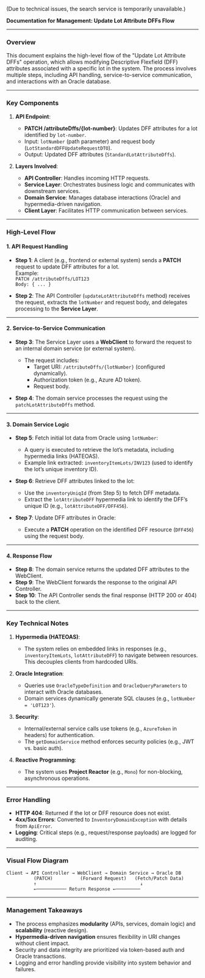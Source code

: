 (Due to technical issues, the search service is temporarily unavailable.)

**Documentation for Management: Update Lot Attribute DFFs Flow**

---

### **Overview**
This document explains the high-level flow of the "Update Lot Attribute DFFs" operation, which allows modifying Descriptive Flexfield (DFF) attributes associated with a specific lot in the system. The process involves multiple steps, including API handling, service-to-service communication, and interactions with an Oracle database.

---

### **Key Components**
1. **API Endpoint**:  
   - **PATCH /attributeDffs/{lot-number}**: Updates DFF attributes for a lot identified by `lot-number`.
   - Input: `lotNumber` (path parameter) and request body (`LotStandardDFFUpdateRequestDTO`).
   - Output: Updated DFF attributes (`StandardLotAttributeDffs`).

2. **Layers Involved**:
   - **API Controller**: Handles incoming HTTP requests.
   - **Service Layer**: Orchestrates business logic and communicates with downstream services.
   - **Domain Service**: Manages database interactions (Oracle) and hypermedia-driven navigation.
   - **Client Layer**: Facilitates HTTP communication between services.

---

### **High-Level Flow**
#### **1. API Request Handling**
- **Step 1**: A client (e.g., frontend or external system) sends a **PATCH** request to update DFF attributes for a lot.  
  Example:  
  `PATCH /attributeDffs/LOT123`  
  `Body: { ... }`

- **Step 2**: The API Controller (`updateLotAttributeDffs` method) receives the request, extracts the `lotNumber` and request body, and delegates processing to the **Service Layer**.

---

#### **2. Service-to-Service Communication**
- **Step 3**: The Service Layer uses a **WebClient** to forward the request to an internal domain service (or external system).  
  - The request includes:  
    - Target URI: `/attributeDffs/{lotNumber}` (configured dynamically).  
    - Authorization token (e.g., Azure AD token).  
    - Request body.  

- **Step 4**: The domain service processes the request using the `patchLotAttributeDffs` method.  

---

#### **3. Domain Service Logic**
- **Step 5**: Fetch initial lot data from Oracle using `lotNumber`:  
  - A query is executed to retrieve the lot’s metadata, including hypermedia links (HATEOAS).  
  - Example link extracted: `inventoryItemLots/INV123` (used to identify the lot’s unique inventory ID).

- **Step 6**: Retrieve DFF attributes linked to the lot:  
  - Use the `inventoryUniqId` (from Step 5) to fetch DFF metadata.  
  - Extract the `lotAttributeDFF` hypermedia link to identify the DFF’s unique ID (e.g., `lotAttributeDFF/DFF456`).

- **Step 7**: Update DFF attributes in Oracle:  
  - Execute a **PATCH** operation on the identified DFF resource (`DFF456`) using the request body.  

---

#### **4. Response Flow**
- **Step 8**: The domain service returns the updated DFF attributes to the WebClient.  
- **Step 9**: The WebClient forwards the response to the original API Controller.  
- **Step 10**: The API Controller sends the final response (HTTP 200 or 404) back to the client.  

---

### **Key Technical Notes**
1. **Hypermedia (HATEOAS)**:  
   - The system relies on embedded links in responses (e.g., `inventoryItemLots`, `lotAttributeDFF`) to navigate between resources. This decouples clients from hardcoded URIs.

2. **Oracle Integration**:  
   - Queries use `OracleTypeDefinition` and `OracleQueryParameters` to interact with Oracle databases.  
   - Domain services dynamically generate SQL clauses (e.g., `lotNumber = 'LOT123'`).

3. **Security**:  
   - Internal/external service calls use tokens (e.g., `AzureToken` in headers) for authentication.  
   - The `getDomainService` method enforces security policies (e.g., JWT vs. basic auth).

4. **Reactive Programming**:  
   - The system uses **Project Reactor** (e.g., `Mono`) for non-blocking, asynchronous operations.

---

### **Error Handling**
- **HTTP 404**: Returned if the lot or DFF resource does not exist.  
- **4xx/5xx Errors**: Converted to `InventoryDomainException` with details from `ApiError`.  
- **Logging**: Critical steps (e.g., request/response payloads) are logged for auditing.

---

### **Visual Flow Diagram**
```
Client → API Controller → WebClient → Domain Service → Oracle DB  
          (PATCH)          (Forward Request)   (Fetch/Patch Data)  
          ↑                                      ↓  
          ←─────────── Return Response ←─────────
```

---

### **Management Takeaways**
- The process emphasizes **modularity** (APIs, services, domain logic) and **scalability** (reactive design).  
- **Hypermedia-driven navigation** ensures flexibility in URI changes without client impact.  
- Security and data integrity are prioritized via token-based auth and Oracle transactions.  
- Logging and error handling provide visibility into system behavior and failures.